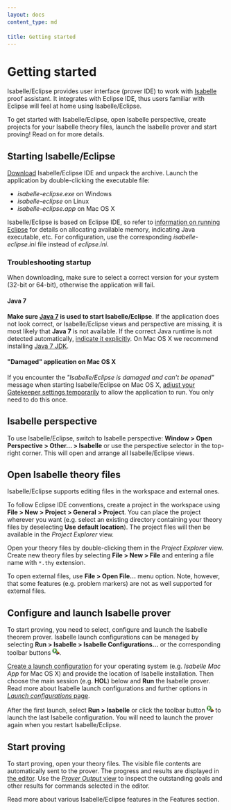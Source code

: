 ```yaml
---
layout: docs
content_type: md

title: Getting started
---
```


# Getting started

Isabelle/Eclipse provides user interface (prover IDE) to work with [Isabelle][isabelle] proof assistant. It integrates with Eclipse IDE, thus users familiar with Eclipse will feel at home using Isabelle/Eclipse.

To get started with Isabelle/Eclipse, open Isabelle perspective, create projects for your Isabelle theory files, launch the Isabelle prover and start proving! Read on for more details.

[isabelle]: http://isabelle.in.tum.de


## Starting Isabelle/Eclipse

[Download][download] Isabelle/Eclipse IDE and unpack the archive. Launch the application by double-clicking the executable file:

-   _isabelle-eclipse.exe_ on Windows
-   _isabelle-eclipse_ on Linux
-   _isabelle-eclipse.app_ on Mac OS X

Isabelle/Eclipse is based on Eclipse IDE, so refer to [information on running Eclipse][running-eclipse] for details on allocating available memory, indicating Java executable, etc. For configuration, use the corresponding _isabelle-eclipse.ini_ file instead of _eclipse.ini_.

### Troubleshooting startup

When downloading, make sure to select a correct version for your system (32-bit or 64-bit), otherwise the application will fail.


#### Java 7

**Make sure [Java 7][java] is used to start Isabelle/Eclipse**. If the application does not look correct, or Isabelle/Eclipse views and perspective are missing, it is most likely that **Java 7** is not available. If the correct Java runtime is not detected automatically, [indicate it explicitly][running-eclipse]. On Mac OS X we recommend installing [Java 7 JDK][jdk].


#### "Damaged" application on Mac OS X

If you encounter the _"Isabelle/Eclipse is damaged and can't be opened"_ message when starting Isabelle/Eclipse on Mac OS X, [adjust your Gatekeeper settings temporarily][gatekeeper-mac] to allow the application to run. You only need to do this once.


[download]: ../download.html
[running-eclipse]: http://help.eclipse.org/juno/index.jsp?topic=%2Forg.eclipse.platform.doc.user%2Ftasks%2Frunning_eclipse.htm
[java]: http://www.java.com/getjava
[jdk]: http://www.oracle.com/technetwork/java/javase/downloads
[gatekeeper-mac]: http://apple.stackexchange.com/questions/58087/eclipse-4-2-on-mountain-lion-gatekeeper-rejects-as-unidentified-developer


## Isabelle perspective

To use Isabelle/Eclipse, switch to Isabelle perspective: **Window > Open Perspective > Other... > Isabelle** or use the perspective selector in the top-right corner. This will open and arrange all Isabelle/Eclipse views.


## Open Isabelle theory files

Isabelle/Eclipse supports editing files in the workspace and external ones.

To follow Eclipse IDE conventions, create a project in the workspace using **File > New > Project > General > Project**. You can place the project wherever you want (e.g. select an existing directory containing your theory files by deselecting **Use default location**). The project files will then be available in the _Project Explorer_ view.

Open your theory files by double-clicking them in the _Project Explorer_ view. Create new theory files by selecting **File > New > File** and entering a file name with `*.thy` extension.

To open external files, use **File > Open File...** menu option. Note, however, that some features (e.g. problem markers) are not as well supported for external files.


## Configure and launch Isabelle prover

To start proving, you need to select, configure and launch the Isabelle theorem prover. Isabelle launch configurations can be managed by selecting **Run > Isabelle > Isabelle Configurations...** or the corresponding toolbar buttons ![Isabelle launch](../images/launch-isabelle-run-icon.png).

[Create a launch configuration][launch-config] for your operating system (e.g. _Isabelle Mac App_ for Mac OS X) and provide the location of Isabelle installation. Then choose the main session (e.g. **HOL**) below and **Run** the Isabelle prover. Read more about Isabelle launch configurations and further options in [_Launch configurations_ page][launch-config].

After the first launch, select **Run > Isabelle** or click the toolbar button ![Isabelle launch](../images/launch-isabelle-run-icon.png) to launch the last Isabelle configuration. You will need to launch the prover again when you restart Isabelle/Eclipse.

[launch-config]: ../features/launch-config.html


## Start proving

To start proving, open your theory files. The visible file contents are automatically sent to the prover. The progress and results are displayed in [the editor](../features/theory-editor.html). Use the [_Prover Output_ view](../features/prover-output.html) to inspect the outstanding goals and other results for commands selected in the editor.

Read more about various Isabelle/Eclipse features in the Features section.
